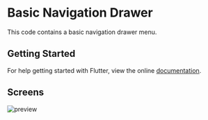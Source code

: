# Basic Navigation Drawer

This code contains a basic navigation drawer menu.

## Getting Started

For help getting started with Flutter, view the online
[documentation](https://flutter.io/).

## Screens

![preview](../master/preview_images/nav_drawer_preview.png)
